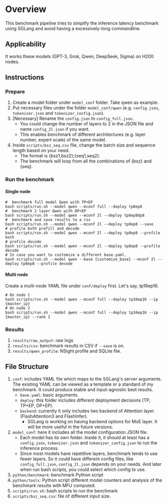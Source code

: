 # Overview
This benchmark pipeline tries to simplify the inference latency benchmark using SGLang and avoid having a excessively-long commandline.
## Applicability
It works these models (GPT-3, Grok, Qwen, DeepSeek, Sigma) on H200 nodes.
## Instructions
### Prepare
1. Create a model folder under `model_conf` folder. Take qwen as example.
2. Put necessary files under the folder `model_conf/qwen` (e.g. `config.json`, `tokenizer.json` and `tokenizer_config.json`).
3. [Necessary] Rename the `config.json` to `config_full.json`.
    * You could change the number of layers to 2 in the JSON file and name `config_2l.json` if you want.
    * This enables benchmark of different architectures (e.g. layer number, expert scale) of the same model.
4. Inside `scripts/bsz_seq.csv` file, change the batch size and sequence length based on your need.
    * The format is {bsz1,bsz2};{seq1,seq2}.
    * The benchmark will loop from all the combinations of {bsz} and {seq}.
### Run the benchmark
#### Single node
```console
#  benchmark full model Qwen with TP+EP
bash scripts/run.sh --model qwen --mconf full --deploy tp8ep8
#  benchmark 2 layer Qwen with DP+EP
bash scripts/run.sh --model qwen --mconf 2l --deploy tp8ep8dp8
#  benchmark and save results to a csv
bash scripts/run.sh --model qwen --mconf 2l --deploy tp8ep8 --save
# profile both prefill and decode
bash scripts/run.sh --model qwen --mconf 2l --deploy tp8ep8 --profile both
# profile decode
bash scripts/run.sh --model qwen --mconf 2l --deploy tp8ep8 --profile decode
# In case you want to customize a different base.yaml.
bash scripts/run.sh --model qwen --base {customize_base} --mconf 2l --deploy tp8ep8 --profile decode
```
#### Multi node
Create a multi-node YAML file under `conf/deploy` first. Let's say, tp16ep16.
```console
# On node 1
bash scripts/run.sh --model qwen --mconf full --deploy tp16ep16 --ip {master_ip}
# On node 2
bash scripts/run.sh --model qwen --mconf full --deploy tp16ep16 --ip {master_ip} --rank 1
```
### Results
1. `results/raw_output`: raw logs
2. `results/csv`: benchmark results in CSV if `--save` is on.
3. `results/qwen_profile`: NSight profile and SQLite file.

## File Structure
1. `conf`: includes YAML file which maps to the SGLang's server arguments. The existing YAML can be viewed as a template or a standard of my benchmark. It could produce stable and input-agnostic best results.
    * `base.yaml`: basic arguments.
    * `deploy`: this folder includes different deployment decisions (TP, TP+EP, DP+EP).
    * `backend`: currently it only includes two backend of Attention layer (FlashAttention3 and FlashInfer).
        * SGLang is working on having backend options for MoE layer. It will be more useful in the future versions.
2. `model_conf`: here it includes all the model configuration JSON file.
    * Each model has its own folder. Inside it, it should at least has a `config.json`, `tokenizer.json` and `tokenizer_config.json` to run the inference process.
    * Since most models have repetitive layers, benchmark tends to use fewer layers. So it could have different config files, like `config_full.json`, `config_2l.json` depends on your needs. And later when run bash scripts, you could select which config to use.
3. `python/benchmark`: benchmark Python script
4. `python/tools`: Python script different model counters and analysis of the benchmark results with MFU computed.
5. `scripts/run.sh`: bash scripts to run the benchmark
6. `scripts/bsz_seq.csv`: file of different input size.
